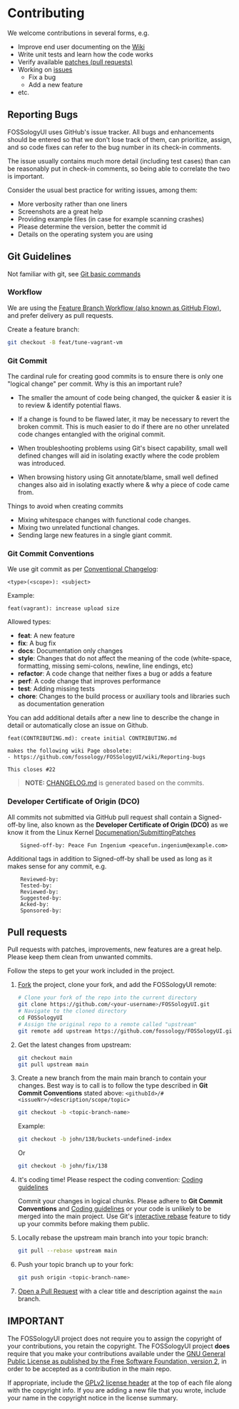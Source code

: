 # Contributing

We welcome contributions in several forms, e.g.
- Improve end user documenting on the [Wiki](https://github.com/fossology/FOSSologyUI/wiki)
- Write unit tests and learn how the code works
- Verify available [patches (pull requests)](https://github.com/fossology/FOSSologyUI/pulls)
- Working on [issues](https://github.com/fossology/FOSSologyUI/issues)
  - Fix a bug
  - Add a new feature
- etc.

## Reporting Bugs

FOSSologyUI uses GitHub's issue tracker. All bugs and enhancements should be
entered so that we don't lose track of them, can prioritize, assign, and so code
fixes can refer to the bug number in its check-in comments.

The issue usually contains much more detail (including test cases) than can be
reasonably put in check-in comments, so being able to correlate the two is
important.

Consider the usual best practice for writing issues, among them:

- More verbosity rather than one liners
- Screenshots are a great help
- Providing example files (in case for example scanning crashes)
- Please determine the version, better the commit id
- Details on the operating system you are using

## Git Guidelines

Not familiar with git, see [Git basic commands](https://github.com/fossology/fossology/wiki/Git-basic-commands)

### Workflow

We are using the [Feature Branch Workflow (also known as GitHub Flow)](https://guides.github.com/introduction/flow/),
and prefer delivery as pull requests.

Create a feature branch:

```sh
git checkout -B feat/tune-vagrant-vm
```

### Git Commit

The cardinal rule for creating good commits is to ensure there is only one
"logical change" per commit. Why is this an important rule?

- The smaller the amount of code being changed, the quicker & easier it is to
  review & identify potential flaws.

- If a change is found to be flawed later, it may be necessary to revert the
  broken commit. This is much easier to do if there are no other unrelated
  code changes entangled with the original commit.

- When troubleshooting problems using Git's bisect capability, small well
  defined changes will aid in isolating exactly where the code problem was
  introduced.

- When browsing history using Git annotate/blame, small well defined changes
  also aid in isolating exactly where & why a piece of code came from.

Things to avoid when creating commits

- Mixing whitespace changes with functional code changes.
- Mixing two unrelated functional changes.
- Sending large new features in a single giant commit.

### Git Commit Conventions

We use git commit as per [Conventional Changelog](https://www.conventionalcommits.org/en/v1.0.0/):

```none
<type>(<scope>): <subject>
```

Example:

```none
feat(vagrant): increase upload size
```

Allowed types:

- **feat**: A new feature
- **fix**: A bug fix
- **docs**: Documentation only changes
- **style**: Changes that do not affect the meaning of the code (white-space, formatting, missing semi-colons, newline, line endings, etc)
- **refactor**: A code change that neither fixes a bug or adds a feature
- **perf**: A code change that improves performance
- **test**: Adding missing tests
- **chore**: Changes to the build process or auxiliary tools and libraries such as documentation generation

You can add additional details after a new line to describe the change in detail or automatically close an issue on Github.

```none
feat(CONTRIBUTING.md): create initial CONTRIBUTING.md

makes the following wiki Page obsolete:
- https://github.com/fossology/FOSSologyUI/wiki/Reporting-bugs

This closes #22
```

> **NOTE:** [CHANGELOG.md](CHANGELOG.md) is generated based on the commits.

### Developer Certificate of Origin (DCO)

All commits not submitted via GitHub pull request shall contain a
Signed-off-by line, also known as the **Developer Certificate of Origin (DCO)**
as we know it from the Linux Kernel [Documenation/SubmittingPatches](https://www.kernel.org/doc/Documentation/process/submitting-patches.rst)

```none
    Signed-off-by: Peace Fun Ingenium <peacefun.ingenium@example.com>
```

Additional tags in addition to Signed-off-by shall be used as long as it makes
sense for any commit, e.g.

```none
    Reviewed-by:
    Tested-by:
    Reviewed-by:
    Suggested-by:
    Acked-by:
    Sponsored-by:
```

## Pull requests

Pull requests with patches, improvements, new features are a great help.
Please keep them clean from unwanted commits.

Follow the steps to get your work included in the project.

1. [Fork](https://help.github.com/fork-a-repo/) the project, clone your fork,
   and add the FOSSologyUI remote:

   ```bash
   # Clone your fork of the repo into the current directory
   git clone https://github.com/<your-username>/FOSSologyUI.git
   # Navigate to the cloned directory
   cd FOSSologyUI
   # Assign the original repo to a remote called "upstream"
   git remote add upstream https://github.com/fossology/FOSSologyUI.git
   ```

2. Get the latest changes from upstream:

   ```bash
   git checkout main
   git pull upstream main
   ```

3. Create a new branch from the main main branch to contain your changes.
   Best way is to call is to follow the type described in **Git Commit Conventions**
   stated above: `<githubId>/#<issueNr>/<description/scope/topic>`

   ```bash
   git checkout -b <topic-branch-name>
   ```

   Example:

   ```bash
   git checkout -b john/138/buckets-undefined-index
   ```

   Or

   ```bash
   git checkout -b john/fix/138
   ```

4) It's coding time!
   Please respect the coding convention: [Coding guidelines](https://github.com/fossology/FOSSologyUI/wiki/Coding-Style)

   Commit your changes in logical chunks. Please adhere to **Git Commit Conventions**
   and [Coding guidelines](https://github.com/fossology/FOSSologyUI/wiki/Coding-Style)
   or your code is unlikely to be merged into the main project.
   Use Git's [interactive rebase](https://www.atlassian.com/git/tutorials/rewriting-history/git-rebase)
   feature to tidy up your commits before making them public.

5) Locally rebase the upstream main branch into your topic branch:

   ```bash
   git pull --rebase upstream main
   ```

6) Push your topic branch up to your fork:

   ```bash
   git push origin <topic-branch-name>
   ```

7) [Open a Pull Request](https://help.github.com/articles/using-pull-requests/)
   with a clear title and description against the `main` branch.

## IMPORTANT

The FOSSologyUI project does not require you to assign the copyright of your
contributions, you retain the copyright. The FOSSologyUI project **does** require
that you make your contributions available under the
[GNU General Public License as published by the Free Software Foundation, version 2](LICENSE),
in order to be accepted as a contribution in the main repo.

If appropriate, include the [GPLv2 license header](https://github.com/fossology/fossology/wiki/Coding-Style#default-license-and-file-headers)
at the top of each file along with the copyright info. If you are adding a new
file that you wrote, include your name in the copyright notice in the license
summary.
